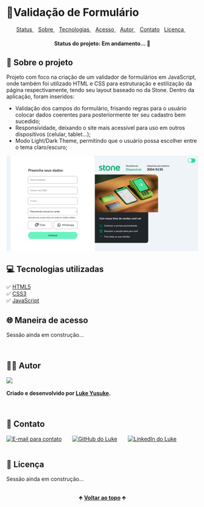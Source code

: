 # 📑Validação de Formulário

<div id="topicos" align="center">
    <a href="#status"> Status </a>&nbsp;&nbsp;
    <a href="#sobre"> Sobre </a>&nbsp;&nbsp;
    <a href="#softwares"> Tecnologias </a>&nbsp;&nbsp;
    <a href="#acesso"> Acesso </a>&nbsp;&nbsp; 
    <a href="#autor"> Autor </a>&nbsp;&nbsp; 
    <a href="#contato"> Contato</a>&nbsp;&nbsp; 
    <a href="#licenca"> Licença </a>&nbsp;&nbsp; 
</div>

<h4 align="center" id="status"> Status do projeto: Em andamento... 🚧 </h3>

<h2 id="sobre"> 🔎 Sobre o projeto </h2>
<p> Projeto com foco na criação de um validador de formulários em JavaScript, onde também foi utilizado HTML e CSS para estruturação e estilização da página respectivamente, tendo seu layout baseado no da Stone. Dentro da aplicação, foram inseridos:</p>
<ul>
    <li>Validação dos campos do formulário, frisando regras para o usuário colocar dados coerentes para posteriormente ter seu cadastro bem sucedido; </li>
    <li>Responsividade, deixando o site mais acessível para uso em outros dispositivos (celular, tablet...);</li>
    <li>Modo Light/Dark Theme, permitindo que o usuário possa escolher entre o tema claro/escuro; </li>
</ul>
<img height="250px" src="./assets/img/imagem-projeto.png">
<br/>

<h2 id="softwares"> 💻 Tecnologias utilizadas </h2>
✅ <a href="https://developer.mozilla.org/pt-BR/docs/Web/HTML">HTML5</a><br/>
✅ <a href="https://developer.mozilla.org/pt-BR/docs/Web/CSS">CSS3</a><br/>
✅ <a href="https://developer.mozilla.org/pt-BR/docs/Web/JavaScript">JavaScript</a>
</br>

<h2 id="acesso"> 🌐 Maneira de acesso </h2>
<p> Sessão ainda em construção... </p>
<br/>

<h2 id="autor"> 👦🏾 Autor </h2>
<div>
    <img src="https://media-exp1.licdn.com/dms/image/C4D03AQEbGIkn6zoDTw/profile-displayphoto-shrink_200_200/0/1642622697983?e=1650499200&v=beta&t=lz9Bpr4xIgTxJ0mmZ4Hui5tsnyK1M2AdyxUUT0Ky9ws">

**Criado e desenvolvido por [Luke Yusuke](https://www.linkedin.com/in/lukeyusuke/).**
</div>
<br/>

<h2 id="contato"> 📱 Contato </h2>
<div>
    <a href="mailto:lukeyusuke09@gmail.com"><img src="https://cdn-icons-png.flaticon.com/512/324/324123.png" height="40em" title="E-mail para contato"></a>
   &nbsp;&nbsp;&nbsp;&nbsp;&nbsp;
  <a href="https://github.com/lukeyusuke" target="_blank"><img src="https://cdn-icons-png.flaticon.com/512/779/779088.png" height="40em" title="GitHub do Luke"></a>
   &nbsp;&nbsp;&nbsp;&nbsp;&nbsp;
  <a href="https://www.linkedin.com/in/lukeyusuke/" target="_blank"><img src="https://cdn-icons-png.flaticon.com/512/255/255319.png" height="40em" title="LinkedIn do Luke"></a>
</div>
<br/>

<h2 id="autor"> 📄 Licença </h2>
<p> Sessão ainda em construção... </p>
<br/>

<div align="center">
  &#129145;&nbsp;<a href="#topicos"><strong>Voltar ao topo</strong></a>&nbsp;&#129145;
</div>





